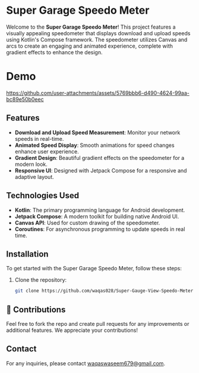 # Super Garage Speedo Meter

Welcome to the **Super Garage Speedo Meter**! This project features a visually appealing speedometer that displays download and upload speeds using Kotlin's Compose framework. The speedometer utilizes Canvas and arcs to create an engaging and animated experience, complete with gradient effects to enhance the design.

# Demo

https://github.com/user-attachments/assets/5769bbb6-d490-4624-99aa-bc89e50b0eec

## Features

- **Download and Upload Speed Measurement**: Monitor your network speeds in real-time.
- **Animated Speed Display**: Smooth animations for speed changes enhance user experience.
- **Gradient Design**: Beautiful gradient effects on the speedometer for a modern look.
- **Responsive UI**: Designed with Jetpack Compose for a responsive and adaptive layout.

## Technologies Used

- **Kotlin**: The primary programming language for Android development.
- **Jetpack Compose**: A modern toolkit for building native Android UI.
- **Canvas API**: Used for custom drawing of the speedometer.
- **Coroutines**: For asynchronous programming to update speeds in real time.

## Installation

To get started with the Super Garage Speedo Meter, follow these steps:

1. Clone the repository:

   ```bash
   git clone https://github.com/waqas028/Super-Gauge-View-Speedo-Meter

## 🙌 Contributions
Feel free to fork the repo and create pull requests for any improvements or additional features. We appreciate your contributions!

## Contact

For any inquiries, please contact waqaswaseem679@gmail.com.
